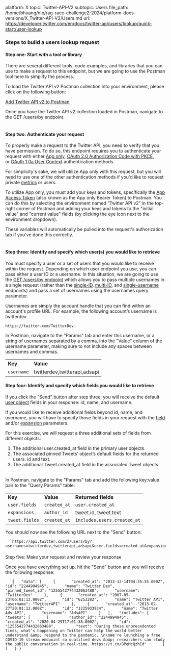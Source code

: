 platform: X
topic: Twitter-API-V2
subtopic: Users
file_path: /home/bhuang/nlp/rag-race-challenge2-2024/platform-docs-versions/X_Twitter-API-V2/Users.md
url: https://developer.twitter.com/en/docs/twitter-api/users/lookup/quick-start/user-lookup


### Steps to build a users lookup request

#### Step one: Start with a tool or library

There are several different tools, code examples, and libraries that you can use to make a request to this endpoint, but we are going to use the Postman tool here to simplify the process.

To load the Twitter API v2 Postman collection into your environment, please click on the following button:

[Add Twitter API v2 to Postman](https://t.co/twitter-api-postman)

Once you have the Twitter API v2 collection loaded in Postman, navigate to the GET /users/by endpoint.  
 

#### Step two: Authenticate your request

To properly make a request to the Twitter API, you need to verify that you have permission. To do so, this endpoint requires you to authenticate your request with either [App only](https://developer.twitter.com/en/docs/authentication/oauth-2-0/application-only), [OAuth 2.0 Authorization Code with PKCE](https://developer.twitter.com/en/docs/authentication/oauth-2-0/authorization-code), or [OAuth 1.0a User Context](https://developer.twitter.com/en/docs/authentication/oauth-1-0a) authentication methods.

For simplicity's sake, we will utilize App only with this request, but you will need to use one of the other authentication methods if you'd like to request private [metrics](https://developer.twitter.com/en/docs/twitter-api/metrics) or users. 

To utilize App only, you must add your keys and tokens, specifically the [App Access Token](https://developer.twitter.com/en/docs/authentication/oauth-2-0/bearer-tokens) (also known as the App only Bearer Token) to Postman. You can do this by selecting the environment named “Twitter API v2” in the top-right corner of Postman and adding your keys and tokens to the "initial value" and "current value" fields (by clicking the eye icon next to the environment dropdown).

These variables will automatically be pulled into the request's authorization tab if you've done this correctly.  
 

#### Step three: Identify and specify which user(s) you would like to retrieve

You must specify a user or a set of users that you would like to receive within the request. Depending on which user endpoint you use, you can pass either a user ID or a username. In this situation, we are going to use the [GET /users/by endpoint](https://developer.twitter.com/en/docs/twitter-api/users/lookup/api-reference/get-users-by) which allows you to pass multiple usernames in a single request (rather than the [single-ID](https://developer.twitter.com/en/docs/twitter-api/users/lookup/api-reference/get-users-id), [multi-ID](https://developer.twitter.com/en/docs/twitter-api/users/lookup/api-reference/get-users), and [single-username](https://developer.twitter.com/en/docs/twitter-api/users/lookup/api-reference/get-users-by-username-username) endpoints) and pass a set of usernames using the usernames query parameter.

Usernames are simply the account handle that you can find within an account's profile URL. For example, the following account’s username is twitterdev.

`https://twitter.com/TwitterDev`

In Postman, navigate to the "Params" tab and enter this username, or a string of usernames separated by a comma, into the "Value" column of the username parameter, making sure to not include any spaces between usernames and commas. 

|     |     |
| --- | --- |
| **Key** | **Value** |
| `username` | twitterdev,twitterapi,adsapi |

#### Step four: Identify and specify which fields you would like to retrieve

If you click the "Send" button after step three, you will receive the default [user object](https://developer.twitter.com/en/docs/twitter-api/data-dictionary/object-model/user) fields in your response: id, name, and username.

If you would like to receive additional fields beyond id, name, and username, you will have to specify those fields in your request with the [field](https://developer.twitter.com/content/developer-twitter/en/docs/twitter-api/data-dictionary/introduction/fields) and/or [expansion](https://developer.twitter.com/en/docs/twitter-api/data-dictionary/introduction/expansions) parameters.

For this exercise, we will request a three additional sets of fields from different objects:

1. The additional user.created\_at field in the primary user objects.
2. The associated pinned Tweets’ object’s default fields for the returned users: id and text.
3. The additional  tweet.created\_at field in the associated Tweet objects.  
     

In Postman, navigate to the "Params" tab and add the following key:value pair to the "Query Params" table:

|     |     |     |
| --- | --- | --- |
| **Key** | **Value** | **Returned fields** |
| `user.fields` | `created_at` | `user.created_at` |
| `expansions` | `author_id` | tweet.id, tweet.text |
| `tweet.fields` | `created_at` | `includes.users.created_at` |

You should now see the following URL next to the "Send" button:

      `https://api.twitter.com/2/users/by?usernames=twitterdev,twitterapi,adsapi&user.fields=created_at&expansions=pinned_tweet_id&tweet.fields=author_id,created_at`
    

####   
Step five: Make your request and review your response

Once you have everything set up, hit the "Send" button and you will receive the following response:

      `{   "data": [     {       "created_at": "2013-12-14T04:35:55.000Z",       "id": "2244994945",       "name": "Twitter Dev",       "pinned_tweet_id": "1255542774432063488",       "username": "TwitterDev"     },     {       "created_at": "2007-05-23T06:01:13.000Z",       "id": "6253282",       "name": "Twitter API",       "username": "TwitterAPI"     },     {       "created_at": "2013-02-27T20:01:12.000Z",       "id": "1225933934",       "name": "Twitter Ads API",       "username": "AdsAPI"     }   ],   "includes": {     "tweets": [       {         "author_id": "2244994945",         "created_at": "2020-04-29T17:01:38.000Z",         "id": "1255542774432063488",         "text": "During these unprecedented times, what’s happening on Twitter can help the world better understand &amp; respond to the pandemic. \n\nWe're launching a free COVID-19 stream endpoint so qualified devs &amp; researchers can study the public conversation in real-time. https://t.co/BPqMcQzhId"       }     ]   } }`